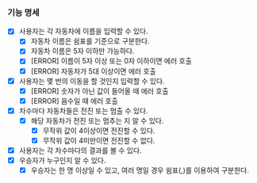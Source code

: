 ### 기능 명세

- [x]  사용자는 각 자동차에 이름을 입력할 수 있다.
    - [x]  자동차 이름은 쉼표를 기준으로 구분한다.
    - [x]  자동차 이름은 5자 이하만 가능하다.
    - [x]  [ERROR] 이름이 5자 이상 또는 0자 이하이면 에러 호출
    - [x]  [ERROR] 자동차가 5대 이상이면 에러 호출
- [x]  사용자는 몇 번의 이동을 할 것인지 입력할 수 있다.
    - [x]  [ERROR] 숫자가 아닌 값이 들어올 때 에러 호출
    - [x]  [ERROR] 음수일 때 에러 호출
- [x]  차수마다 자동차들은 전진 또는 멈출 수 있다.
    - [x]  해당 자동차가 전진 또는 멈추는 지 알 수 있다.
        - [x]  무작위 값이 4이상이면 전진할 수 있다.
        - [x]  무작위 값이 4미만이면 전진할 수 없다.
- [x]  사용자는 각 차수마다의 결과를 볼 수 있다.
- [x]  우승자가 누구인지 알 수 있다.
    - [x]  우승자는 한 명 이상일 수 있고, 여러 명일 경우 쉼표(,)를 이용하여 구분한다.